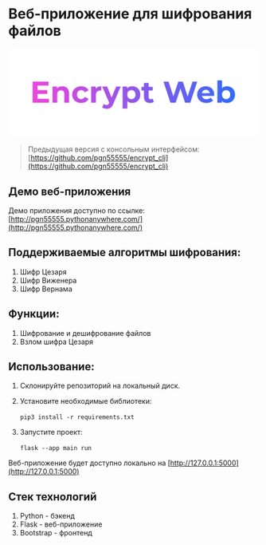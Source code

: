 # Веб-приложение для шифрования файлов

![](cover.png)

> Предыдущая версия с консольным интерфейсом: [https://github.com/pgn55555/encrypt_cli](https://github.com/pgn55555/encrypt_cli)

## Демо веб-приложения

Демо приложения доступно по ссылке: [http://pgn55555.pythonanywhere.com/](http://pgn55555.pythonanywhere.com/)

## Поддерживаемые алгоритмы шифрования:

1. Шифр Цезаря
2. Шифр Виженера
3. Шифр Вернама

## Функции:

1. Шифрование и дешифрование файлов
2. Взлом шифра Цезаря

## Использование:

1. Склонируйте репозиторий на локальный диск.
2. Установите необходимые библиотеки:

    `pip3 install -r requirements.txt`

3. Запустите проект:

    `flask --app main run`

Веб-приложение будет доступно локально на [http://127.0.0.1:5000](http://127.0.0.1:5000)

## Стек технологий

1. Python - бэкенд
2. Flask - веб-приложение
3. Bootstrap - фронтенд